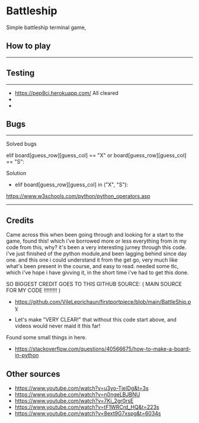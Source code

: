 # Battleship

Simple battleship terminal game, 


## How to play
---



## Testing 
---

- https://pep8ci.herokuapp.com/ All cleared
-
-




## Bugs 
---
Solved bugs

elif
    board[guess_row][guess_col] == "X" or board[guess_row][guess_col] == "S":

Solution

- elif board[guess_row][guess_col] in ("X", "S"): 

https://www.w3schools.com/python/python_operators.asp

---


## Credits 
Came across this when been going through and looking for a start to the game, found this! 
which i've borrowed more or less everything from in my code from this, why? it's been a very interesting jurney through this code. 
i've just finished of the python module,and been lagging behind since day one.
and this one i could understand it from the get go, very much like what's been present in the course, and easy to read. needed some tlc, which i've hope i have givving it, in the short time i've had to get this done.<br>


SO BIGGEST CREDIT GOES TO THIS GITHUB SOURCE: ( MAIN SOURCE FOR MY CODE !!!!!!!!! )
- https://github.com/VileLeprichaun/firstportpiece/blob/main/BattleShip.py

- Let's make "VERY CLEAR!" that without this code start above, and videos would never maid it this far! 


Found some small things in here. 
- https://stackoverflow.com/questions/40566675/how-to-make-a-board-in-python


## Other sources 
- https://www.youtube.com/watch?v=u3yo-TjeIDg&t=3s 
- https://www.youtube.com/watch?v=n0ngeLBJBNU
- https://www.youtube.com/watch?v=7Ki_2gr0rsE
- https://www.youtube.com/watch?v=tF1WRCrd_HQ&t=223s
- https://www.youtube.com/watch?v=8ext9G7xspg&t=6034s

